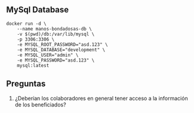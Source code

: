 ## MySql Database

```
docker run -d \
    --name manos-bondadosas-db \
    -v $(pwd)/db:/var/lib/mysql \
    -p 3306:3306 \
    -e MYSQL_ROOT_PASSWORD="asd.123" \
    -e MYSQL_DATABASE="development" \
    -e MYSQL_USER="admin" \
    -e MYSQL_PASSWORD="asd.123" \
    mysql:latest
```

## Preguntas
1. ¿Deberían los colaboradores en general tener acceso a la información de los beneficiados?
